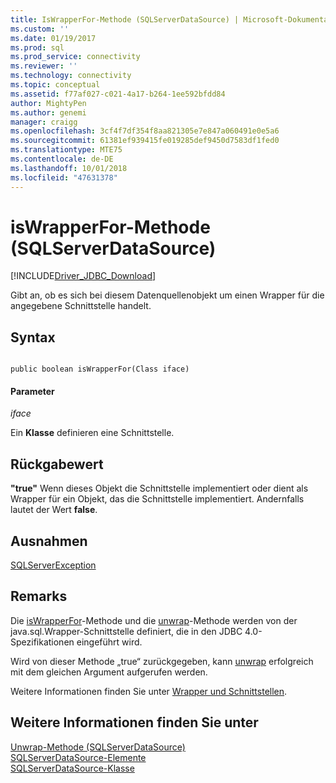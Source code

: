 ```yaml
---
title: IsWrapperFor-Methode (SQLServerDataSource) | Microsoft-Dokumentation
ms.custom: ''
ms.date: 01/19/2017
ms.prod: sql
ms.prod_service: connectivity
ms.reviewer: ''
ms.technology: connectivity
ms.topic: conceptual
ms.assetid: f77af027-c021-4a17-b264-1ee592bfdd84
author: MightyPen
ms.author: genemi
manager: craigg
ms.openlocfilehash: 3cf4f7df354f8aa821305e7e847a060491e0e5a6
ms.sourcegitcommit: 61381ef939415fe019285def9450d7583df1fed0
ms.translationtype: MTE75
ms.contentlocale: de-DE
ms.lasthandoff: 10/01/2018
ms.locfileid: "47631378"
---
```

# <a name="iswrapperfor-method-sqlserverdatasource"></a>isWrapperFor-Methode (SQLServerDataSource)
[!INCLUDE[Driver_JDBC_Download](../../../includes/driver_jdbc_download.md)]

  Gibt an, ob es sich bei diesem Datenquellenobjekt um einen Wrapper für die angegebene Schnittstelle handelt.  
  
## <a name="syntax"></a>Syntax  
  
```  
  
public boolean isWrapperFor(Class iface)  
```  
  
#### <a name="parameters"></a>Parameter  
 *iface*  
  
 Ein **Klasse** definieren eine Schnittstelle.  
  
## <a name="return-value"></a>Rückgabewert  
 **"true"** Wenn dieses Objekt die Schnittstelle implementiert oder dient als Wrapper für ein Objekt, das die Schnittstelle implementiert. Andernfalls lautet der Wert **false**.  
  
## <a name="exceptions"></a>Ausnahmen  
 [SQLServerException](../../../connect/jdbc/reference/sqlserverexception-class.md)  
  
## <a name="remarks"></a>Remarks  
 Die [isWrapperFor](../../../connect/jdbc/reference/iswrapperfor-method-sqlserverdatasource.md)-Methode und die [unwrap](../../../connect/jdbc/reference/unwrap-method-sqlserverdatasource.md)-Methode werden von der java.sql.Wrapper-Schnittstelle definiert, die in den JDBC 4.0-Spezifikationen eingeführt wird.  
  
 Wird von dieser Methode „true“ zurückgegeben, kann [unwrap](../../../connect/jdbc/reference/unwrap-method-sqlserverdatasource.md) erfolgreich mit dem gleichen Argument aufgerufen werden.  
  
 Weitere Informationen finden Sie unter [Wrapper und Schnittstellen](../../../connect/jdbc/wrappers-and-interfaces.md).  
  
## <a name="see-also"></a>Weitere Informationen finden Sie unter  
 [Unwrap-Methode &#40;SQLServerDataSource&#41;](../../../connect/jdbc/reference/unwrap-method-sqlserverdatasource.md)   
 [SQLServerDataSource-Elemente](../../../connect/jdbc/reference/sqlserverdatasource-members.md)   
 [SQLServerDataSource-Klasse](../../../connect/jdbc/reference/sqlserverdatasource-class.md)  
  
  
